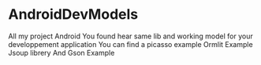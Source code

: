 # AndroidDevModels
All my project Android
You found hear same lib and working model for your developpement application
You can find a picasso example
Ormlit Example
Jsoup librery
And Gson Example

